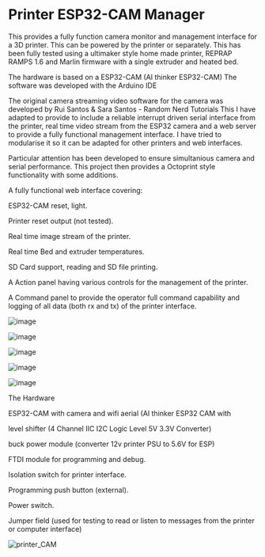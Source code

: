 # Printer ESP32-CAM Manager
This provides a fully function camera monitor and management interface for a 3D printer. This can be powered by the printer or separately. 
This has been fully tested using a ultimaker style home made printer, REPRAP RAMPS 1.6 and Marlin firmware with a single extruder and heated bed.

The hardware is based on a ESP32-CAM (AI thinker ESP32-CAM)
The software was developed with the Arduino IDE

The original camera streaming video software for the camera was developed by Rui Santos & Sara Santos - Random Nerd Tutorials
This I have adapted to provide to include a reliable interrupt driven serial interface from the printer, real time video stream from the ESP32 camera and a web server to provide a fully functional management interface. I have tried to modularise it so it can be adapted for other printers and web interfaces.

Particular attention has been developed to ensure simultanious camera and serial performance. This project then provides a Octoprint style functionality with some additions.

A fully functional web interface covering:

ESP32-CAM reset, light.

Printer reset output (not tested).

Real time image stream of the printer.

Real time Bed and extruder temperatures.

SD Card support, reading and SD file printing.

A Action panel having various controls for the management of the printer.

A Command panel to provide the operator full command capability and logging of all data (both rx and tx) of the printer interface.


![image](https://github.com/user-attachments/assets/0709e7e8-839d-4ccd-827f-a204b7d65628)

![image](https://github.com/user-attachments/assets/94c114ee-b2b1-4910-8ae4-ca88eb97109d)

![image](https://github.com/user-attachments/assets/c8e6b942-5034-4add-bb6d-6c5964714379)

![image](https://github.com/user-attachments/assets/c51942cc-989d-4c36-a047-d52a1aacefd7)


![image](https://github.com/user-attachments/assets/f73917e0-b846-48fd-b1d5-55e15f40fcf3)


The Hardware

ESP32-CAM with camera and wifi aerial (AI thinker ESP32 CAM with 

level shifter (4 Channel IIC I2C Logic Level 5V 3.3V Converter)

buck power module (converter 12v printer PSU to 5.6V for ESP)

FTDI module for programming and debug.

Isolation switch for printer interface.

Programming push button (external).

Power switch.

Jumper field (used for testing to read or listen to messages from the printer or computer interface)


![printer_CAM](https://github.com/user-attachments/assets/0f339c00-12bf-4e90-a097-c10990f55b1b)



